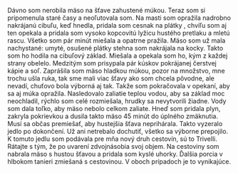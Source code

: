 Dávno som nerobila mäso na šťave zahustené múkou. Teraz som si pripomenula staré časy a neoľutovala som. Na masti som opražila nadrobno nakrájanú cibuľu, keď hnedla, pridala som cesnak na plátky , chvíľu som aj ten opekala a pridala som vysoko kopcovitú lyžicu hustého pretlaku a mletú rascu. Všetko som pár minút miešala a opatrne pražila.
Mäso som už mala nachystané: umyté, osušené plátky stehna som nakrájala na kocky. Takto som ho hodila na cibuľový základ.
Miešala a opekala som ho, kým z každej strany obelelo. Medzitým som prisypala pár kúskov pokrájanej čerstvej kápie a soľ.
Zaprášila som mäso hladkou múkou, pozor na množstvo, mne trochu ušla ruka, tak sme mali viac šťavy ako som chcela pôvodne, ale nevadí, chuťovo bola výborná aj tak. Takže som pokračovala v opekaní, aby sa aj múka opražila. Nasledovalo zaliatie teplou vodou, aby sa základ moc neochladil, rýchlo som celé rozmiešala, hrudky sa nevytvorili žiadne. Vody som dala toľko, aby mäso nebolo celkom zaliate.
Hneď som pridala plyn, zakryla pokrievkou a dusila takto mäso 45 minút do úplného zmäknutia.
Musí sa občas premiešať, aby hustejšia šťava neprihárala. Takto vyzeralo jedlo po dokončení. Už ani netrebalo dochutiť, všetko sa výborne prepojilo.
K tomuto jedlu som podávala pre mňa nový druh cestovín, sú to Trivelli. Rátajte s tým, že po uvarení zdvojnásobia svoj objem.
Na cestoviny som nabrala mäso s hustou šťavou a pridala som kyslé uhorky.
Ďalšia porcia v hlbokom tanieri zmiešaná s cestovinou. V oboch prípadoch je to vynikajúce.
